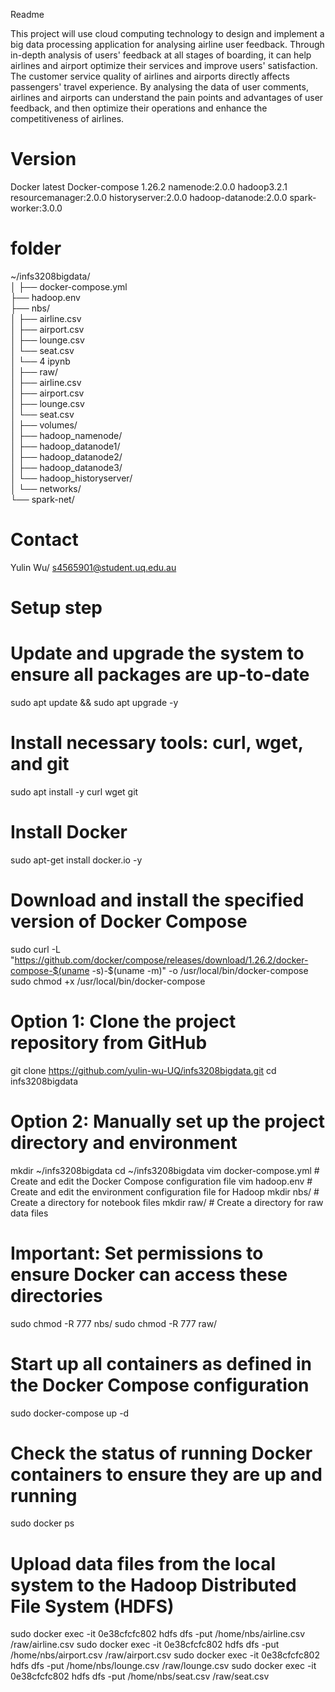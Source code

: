 Readme

This project will use cloud computing technology to design and implement a big data processing application for analysing airline user feedback. Through in-depth analysis of users' feedback at all stages of boarding, it can help airlines and airport optimize their services and improve users' satisfaction. The customer service quality of airlines and airports directly affects passengers' travel experience. By analysing the data of user comments, airlines and airports can understand the pain points and advantages of user feedback, and then optimize their operations and enhance the competitiveness of airlines.

# Version
Docker latest
Docker-compose 1.26.2
namenode:2.0.0
hadoop3.2.1
resourcemanager:2.0.0
historyserver:2.0.0
hadoop-datanode:2.0.0
spark-worker:3.0.0

# folder
~/infs3208bigdata/             
│
├── docker-compose.yml          
├── hadoop.env                  
├── nbs/                        
│   ├── airline.csv            
│   ├── airport.csv             
│   ├── lounge.csv              
│   └── seat.csv                
│    └── 4 ipynb                
│
├── raw/                        
│   ├── airline.csv            
│   ├── airport.csv             
│   ├── lounge.csv              
│   └── seat.csv                
│
├── volumes/                   
│   ├── hadoop_namenode/        
│   ├── hadoop_datanode1/       
│   ├── hadoop_datanode2/       
│   ├── hadoop_datanode3/       
│   └── hadoop_historyserver/   
│
└── networks/                   
    └── spark-net/              


# Contact
Yulin Wu/
s4565901@student.uq.edu.au


# Setup step
# Update and upgrade the system to ensure all packages are up-to-date
sudo apt update && sudo apt upgrade -y

# Install necessary tools: curl, wget, and git
sudo apt install -y curl wget git

# Install Docker 
sudo apt-get install docker.io -y

# Download and install the specified version of Docker Compose
sudo curl -L "https://github.com/docker/compose/releases/download/1.26.2/docker-compose-$(uname -s)-$(uname -m)" -o /usr/local/bin/docker-compose
sudo chmod +x /usr/local/bin/docker-compose

# Option 1: Clone the project repository from GitHub
git clone https://github.com/yulin-wu-UQ/infs3208bigdata.git
cd infs3208bigdata

# Option 2: Manually set up the project directory and environment
mkdir ~/infs3208bigdata
cd ~/infs3208bigdata
vim docker-compose.yml  # Create and edit the Docker Compose configuration file
vim hadoop.env  # Create and edit the environment configuration file for Hadoop
mkdir nbs/  # Create a directory for notebook files
mkdir raw/  # Create a directory for raw data files

# Important: Set permissions to ensure Docker can access these directories
sudo chmod -R 777 nbs/
sudo chmod -R 777 raw/

# Start up all containers as defined in the Docker Compose configuration
sudo docker-compose up -d

# Check the status of running Docker containers to ensure they are up and running
sudo docker ps

# Upload data files from the local system to the Hadoop Distributed File System (HDFS)
sudo docker exec -it 0e38cfcfc802 hdfs dfs -put /home/nbs/airline.csv /raw/airline.csv 
sudo docker exec -it 0e38cfcfc802 hdfs dfs -put /home/nbs/airport.csv /raw/airport.csv
sudo docker exec -it 0e38cfcfc802 hdfs dfs -put /home/nbs/lounge.csv /raw/lounge.csv 
sudo docker exec -it 0e38cfcfc802 hdfs dfs -put /home/nbs/seat.csv /raw/seat.csv
